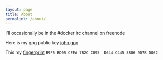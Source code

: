 ```yaml
---
layout: page
title: About
permalink: /about/
---
```


I'll occasionally be in the #docker irc channel on freenode

Here is my gpg public key [john.gpg][pub-key]

This my [fingerprint](https://twitter.com/pdxjohnny/status/632282735365652480)
`B9F5 BD05 CEEA 7B2C C095  D644 C445 3886 9D7B D062`


[pub-key]: /assets/john.gpg
